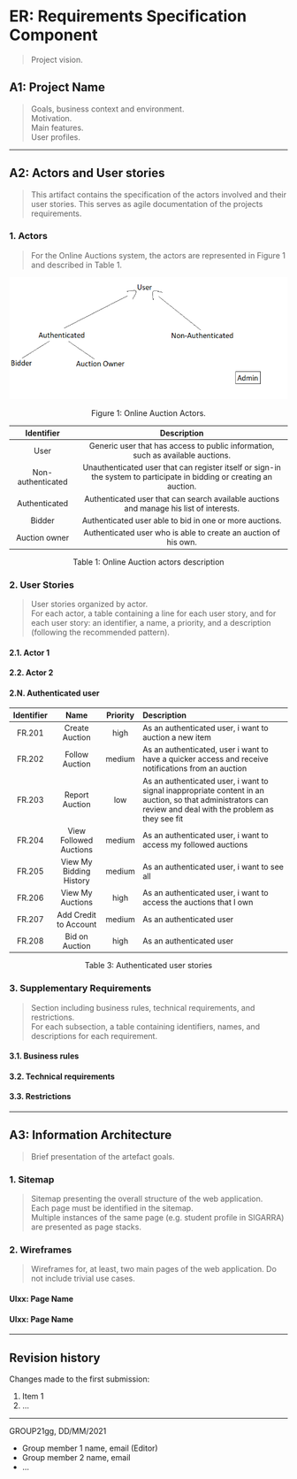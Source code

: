 # ER: Requirements Specification Component

> Project vision.

## A1: Project Name

> Goals, business context and environment.  
> Motivation.  
> Main features.  
> User profiles.


---


## A2: Actors and User stories

> This artifact contains the specification of the actors involved and their user stories. This serves as agile documentation of the projects requirements.


### 1. Actors

> For the Online Auctions system, the actors are represented in Figure 1 and described in Table 1.

![plot](./figure1.png)
<center> Figure 1: Online Auction Actors. </center>




| Identifier        | Description |
|      :---:        |    :---:    |
| User              | Generic user that has access to public information, such as available auctions.|
| Non-authenticated | Unauthenticated user that can register itself or sign-in the system to participate in bidding or creating an auction.|
|   Authenticated   | Authenticated user that can search available auctions and manage his list of interests.|
|      Bidder       | Authenticated user able to bid in one or more auctions.|
|   Auction owner   | Authenticated user who is able to create an auction of his own.|

<center> Table 1: Online Auction actors description </center>




### 2. User Stories

> User stories organized by actor.  
> For each actor, a table containing a line for each user story, and for each user story: an identifier, a name, a priority, and a description (following the recommended pattern).

#### 2.1. Actor 1

#### 2.2. Actor 2

#### 2.N. Authenticated user

| Identifier |               Name              | Priority | Description |
|   :---:    |              :---:              |   :---:  |:---    |
|   FR.201   |      Create Auction      |   high   | As an authenticated user, i want to auction a new item|
|   FR.202   |     Follow Auction  |  medium  | As an authenticated, user i want to have a quicker access and receive notifications from an auction
|   FR.203   |     Report Auction  |  low  | As an authenticated user, i want to signal inappropriate content in an auction, so that administrators can review and deal with the problem as they see fit
|   FR.204   | View Followed Auctions |   medium   | As an authenticated user, i want to access my followed auctions
|   FR.205   |          View My Bidding History         |   medium   | As an authenticated user, i want to see all
|   FR.206   |          View My Auctions         |   high   | As an authenticated user, i want to access the auctions that I own
|   FR.207   |          Add Credit to Account        |   medium   |As an authenticated user
|   FR.208   |          Bid on Auction        |   high   | As an authenticated user
<center> Table 3: Authenticated user stories </center>


### 3. Supplementary Requirements

> Section including business rules, technical requirements, and restrictions.  
> For each subsection, a table containing identifiers, names, and descriptions for each requirement.

#### 3.1. Business rules

#### 3.2. Technical requirements

#### 3.3. Restrictions


---


## A3: Information Architecture

> Brief presentation of the artefact goals.


### 1. Sitemap

> Sitemap presenting the overall structure of the web application.  
> Each page must be identified in the sitemap.  
> Multiple instances of the same page (e.g. student profile in SIGARRA) are presented as page stacks.


### 2. Wireframes

> Wireframes for, at least, two main pages of the web application.
> Do not include trivial use cases.


#### UIxx: Page Name

#### UIxx: Page Name


---


## Revision history

Changes made to the first submission:
1. Item 1
1. ...

***
GROUP21gg, DD/MM/2021

* Group member 1 name, email (Editor)
* Group member 2 name, email
* ...
